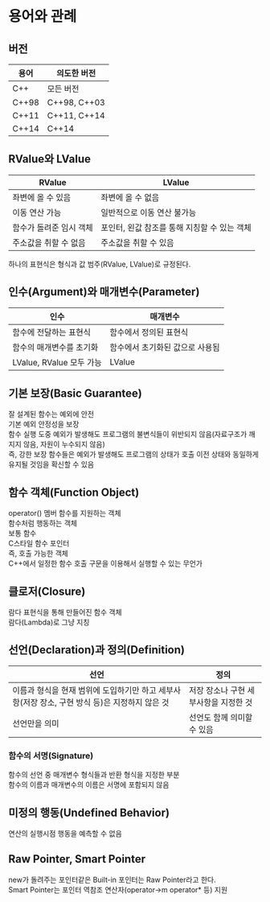 # 용어와 관례
## 버전

|용어|의도한 버전|
|---|---|
|C++|모든 버전|
|C++98|C++98, C++03|
|C++11|C++11, C++14|
|C++14|C++14|

## RValue와 LValue

|RValue|LValue|
|---|---|
|좌변에 올 수 있음|좌변에 올 수 없음|
|이동 연산 가능|일반적으로 이동 연산 불가능|
|함수가 돌려준 임시 객체|포인터, 왼값 참조를 통해 지칭할 수 있는 객체|
|주소값을 취할 수 없음|주소값을 취할 수 있음|

하나의 표현식은 형식과 값 범주(RValue, LValue)로 규정된다.

## 인수(Argument)와 매개변수(Parameter)

|인수|매개변수|
|---|---|
|함수에 전달하는 표현식|함수에서 정의된 표현식|
|함수의 매개변수를 초기화|함수에서 초기화된 값으로 사용됨|
|LValue, RValue 모두 가능|LValue|

## 기본 보장(Basic Guarantee)
잘 설계된 함수는 예외에 안전
<br>
기본 예외 안정성을 보장
<br>
함수 실행 도중 예외가 발생해도 프로그램의 불변식들이 위반되지 않음(자료구조가 깨지지 않음, 자원이 누수되지 않음)
<br>
즉, 강한 보장 함수들은 예외가 발생해도 프로그램의 상태가 호출 이전 상태와 동일하게 유지될 것임을 확신할 수 있음

## 함수 객체(Function Object)
operator() 멤버 함수를 지원하는 객체
<br>
함수처럼 행동하는 객체
<br>
보통 함수
<br>
C스타일 함수 포인터
<br>
즉, 호출 가능한 객체
<br>
C++에서 일정한 함수 호출 구문을 이용해서 실행할 수 있는 무언가

## 클로저(Closure)
람다 표현식을 통해 만들어진 함수 객체
<br>
람다(Lambda)로 그냥 지칭

## 선언(Declaration)과 정의(Definition)

|선언|정의|
|---|---|
|이름과 형식을 현재 범위에 도입하기만 하고 세부사항(저장 장소, 구현 방식 등)은 지정하지 않은 것|저장 장소나 구현 세부사항을 지정한 것|
|선언만을 의미|선언도 함께 의미할 수 있음|

### 함수의 서명(Signature)
함수의 선언 중 매개변수 형식들과 반환 형식을 지정한 부분
<br>
함수의 이름과 매개변수의 이름은 서명에 포함되지 않음

## 미정의 행동(Undefined Behavior)
연산의 실행시점 행동을 예측할 수 없음

## Raw Pointer, Smart Pointer
new가 돌려주는 포인터같은 Built-in 포인터는 Raw Pointer라고 한다.
<br>
Smart Pointer는 포인터 역참조 연산자(operator->m operator* 등) 지원
